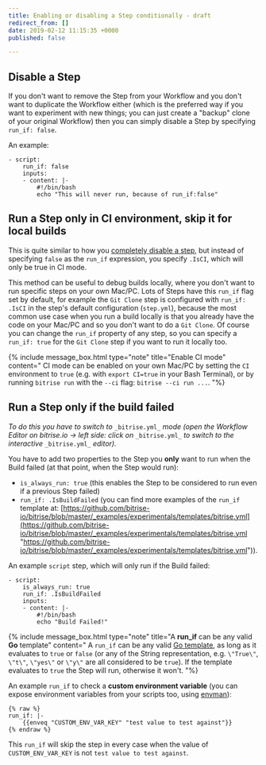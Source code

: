 ```yaml
---
title: Enabling or disabling a Step conditionally - draft
redirect_from: []
date: 2019-02-12 11:15:35 +0000
published: false

---
```

## Disable a Step

If you don't want to remove the Step from your Workflow and you don't want to duplicate the Workflow either (which is the preferred way if you want to experiment with new things; you can just create a "backup" clone of your original Workflow) then you can simply disable a Step by specifying `run_if: false`.

An example:

    - script:
        run_if: false
        inputs:
        - content: |-
            #!/bin/bash
            echo "This will never run, because of run_if:false"

## Run a Step only in CI environment, skip it for local builds

This is quite similar to how you [completely disable a step](#disable-a-step), but instead of specifying `false` as the `run_if` expression, you specify `.IsCI`, which will only be true in CI mode.

This method can be useful to debug builds locally, where you don't want to run specific steps on your own Mac/PC. Lots of Steps have this `run_if` flag set by default, for example the `Git Clone` step is configured with `run_if: .IsCI` in the step's default configuration (`step.yml`), because the most common use case when you run a build locally is that you already have the code on your Mac/PC and so you don't want to do a `Git Clone`. Of course you can change the `run_if` property of any step, so you can specify a `run_if: true` for the `Git Clone` step if you want to run it locally too.

{% include message_box.html type="note" title="Enable CI mode" content=" CI mode can be enabled on your own Mac/PC by setting the `CI` environment to `true` (e.g. with `export CI=true` in your Bash Terminal), or by running `bitrise run` with the `--ci` flag: `bitrise --ci run ...`. "%}

## Run a Step only if the build failed

_To do this you have to switch to_ `_bitrise.yml_` _mode (open the Workflow Editor on bitrise.io -> left side: click on_ `_bitrise.yml_` _to switch to the interactive_ `_bitrise.yml_` _editor)._

You have to add two properties to the Step you **only** want to run when the Build failed (at that point, when the Step would run):

* `is_always_run: true` (this enables the Step to be considered to run even if a previous Step failed)
* `run_if: .IsBuildFailed` (you can find more examples of the `run_if` template at: [https://github.com/bitrise-io/bitrise/blob/master/_examples/experimentals/templates/bitrise.yml](https://github.com/bitrise-io/bitrise/blob/master/_examples/experimentals/templates/bitrise.yml "https://github.com/bitrise-io/bitrise/blob/master/_examples/experimentals/templates/bitrise.yml")).

An example `script` step, which will only run if the Build failed:

    - script:
        is_always_run: true
        run_if: .IsBuildFailed
        inputs:
        - content: |-
            #!/bin/bash
            echo "Build Failed!"

{% include message_box.html type="note" title="A **run_if** can be any valid **Go** template" content=" A `run_if` can be any valid [Go template](https://golang.org/pkg/text/template/), as long as it evaluates to `true` or `false` (or any of the String representation, e.g. `\"True\"`, `\"t\"`, `\"yes\"` or `\"y\"` are all considered to be `true`). If the template evaluates to `true` the Step will run, otherwise it won't. "%}

An example `run_if` to check a **custom environment variable** (you can expose environment variables from your scripts too, using [envman](https://github.com/bitrise-io/envman/)):

    {% raw %}
    run_if: |-
     	{{enveq "CUSTOM_ENV_VAR_KEY" "test value to test against"}}
    {% endraw %}    

This `run_if` will skip the step in every case when the value of `CUSTOM_ENV_VAR_KEY` is not `test value to test against`.